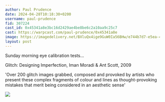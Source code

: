 ```yaml
---
author: Paul Prudence
date: 2024-04-28T10:18:30+0200
username: paul-prudence
fid: 307224
cast_id: 0x45341a8e3bc16d2429ae4be8be6c2a10aa9c25c7
cast: https://warpcast.com/paul-prudence/0x45341a8e
image: https://imagedelivery.net/BXluQx4ige9GuW0Ia56BHw/e744b7d7-e5ea-416d-458d-c486d564b700/original
layout: post
---
```

Sunday morning eye calibration tests...  
  
Glitch: Designing Imperfection,  Iman Moradi & Ant Scott, 2009  
  
'Over 200 glitch images grabbed, composed and provoked by artists who present these complex fragments of colour and lines as thought-provoking mistakes that merit being considered in an aesthetic sense'  

![](https://imagedelivery.net/BXluQx4ige9GuW0Ia56BHw/e744b7d7-e5ea-416d-458d-c486d564b700/original)